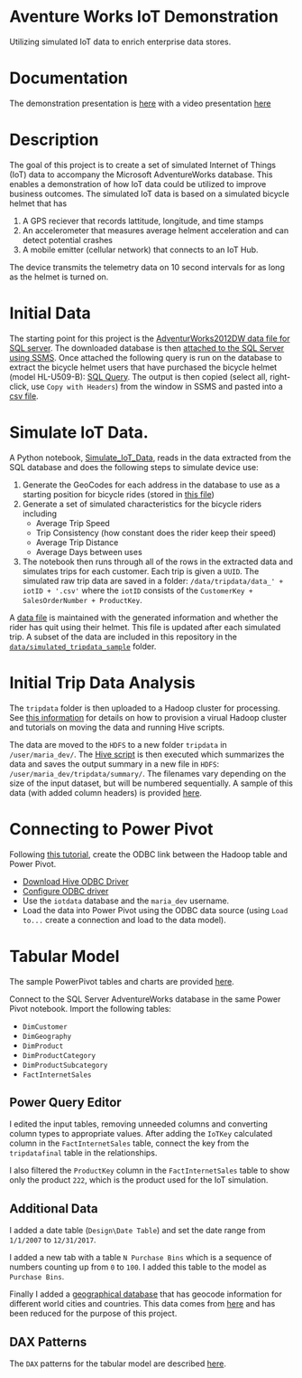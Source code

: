 # Aventure Works IoT Demonstration

Utilizing simulated IoT data to enrich enterprise data stores.

# Documentation

The demonstration presentation is [here](/docs/AW_IoT_Data_Insights_Demo.pptx) with a video presentation [here](https://youtu.be/zPx1lYUaAwk)

# Description

The goal of this project is to create a set of simulated Internet of Things (IoT) data to accompany the Microsoft AdventureWorks database. This enables a demonstration of how IoT data could be utilized to improve business outcomes. The simulated IoT data is based on a simulated bicycle helmet that has
1. A GPS reciever that records lattitude, longitude, and time stamps
2. An accelerometer that measures average helment acceleration and can detect potential crashes
3. A mobile emitter (cellular network) that connects to an IoT Hub. 

The device transmits the telemetry data on 10 second intervals for as long as the helmet is turned on. 

# Initial Data

The starting point for this project is the [AdventurWorks2012DW data file for SQL server](https://msftdbprodsamples.codeplex.com/releases/view/55330). The downloaded database is then [attached to the SQL Server using SSMS](https://docs.microsoft.com/en-us/sql/relational-databases/databases/attach-a-database). Once attached the following query is run on the database to extract the bicycle helmet users that have purchased the bicycle helmet (model HL-U509-B): [SQL Query](/src/AW_customerQuery.sql). The output is then copied (select all, right-click, use `Copy with Headers`) from the window in SSMS and pasted into a [csv file](/data/AW_helmet_customerData.csv).

# Simulate IoT Data.

A Python notebook, [Simulate_IoT_Data](/src/Simulate_IoT_Data.ipynb), reads in the data extracted from the SQL database and does the following steps to simulate device use:
1. Generate the GeoCodes for each address in the database to use as a starting position for bicycle rides (stored in [this file](/data/GeoCodeLocations.csv))
2. Generate a set of simulated characteristics for the bicycle riders including
    * Average Trip Speed
    * Trip Consistency (how constant does the rider keep their speed)
    * Average Trip Distance
    * Average Days between uses
3. The notebook then runs through all of the rows in the extracted data and simulates trips for each customer. Each trip is given a `UUID`. The simulated raw trip data are saved in a folder: `/data/tripdata/data_' + iotID + '.csv'` where the `iotID` consists of the `CustomerKey + SalesOrderNumber + ProductKey`.

A [data file](/data/updatedCustomerDatabase.csv) is maintained with the generated information and whether the rider has quit using their helmet. This file is updated after each simulated trip. A subset of the data are included in this repository in the [`data/simulated_tripdata_sample`](/data/simulated_tripdata_sample) folder.

# Initial Trip Data Analysis

The `tripdata` folder is then uploaded to a Hadoop cluster for processing. See [this information](https://hortonworks.com/products/sandbox/) for details on how to provision a virual Hadoop cluster and tutorials on moving the data and running Hive scripts.

The data are moved to the `HDFS` to a new folder `tripdata` in `/user/maria_dev/`. The [Hive script](/src/aggregate_trip_data.hive) is then executed which summarizes the data and saves the output summary in a new file in `HDFS`: `/user/maria_dev/tripdata/summary/`. The filenames vary depending on the size of the input dataset, but will be numbered sequentially. A sample of this data (with added column headers) is provided [here](/data/tripdata_hive_sample.csv).

# Connecting to Power Pivot

Following [this tutorial](https://ayadshammout.com/2013/05/27/import-hadoop-data-into-sql-bi-semantic-model-tabular/), create the ODBC link between the Hadoop table and Power Pivot. 
* [Download Hive ODBC Driver](https://hortonworks.com/downloads/)
* [Configure ODBC driver](http://hortonworks.com/wp-content/uploads/2015/10/Hortonworks-Hive-ODBC-Driver-User-Guide.pdf)
* Use the `iotdata` database and the `maria_dev` username.
* Load the data into Power Pivot using the ODBC data source (using `Load to...` create a connection and load to the data model).


# Tabular Model

The sample PowerPivot tables and charts are provided [here](/src/TabularModel.xlsx).

Connect to the SQL Server AdventureWorks database in the same Power Pivot notebook. Import the following tables:
* `DimCustomer`
* `DimGeography`
* `DimProduct`
* `DimProductCategory`
* `DimProductSubcategory`
* `FactInternetSales`

## Power Query Editor

I edited the input tables, removing unneeded columns and converting column types to appropriate values. After adding the `IoTKey` calculated column in the `FactInternetSales` table, connect the key from the `tripdatafinal` table in the relationships.

I also filtered the `ProductKey` column in the `FactInternetSales` table to show only the product `222`, which is the product used for the IoT simulation.

## Additional Data

I added a date table (`Design\Date Table`) and set the date range from `1/1/2007` to `12/31/2017`.

I added a new tab with a table `N Purchase Bins` which is a sequence of numbers counting up from `0` to `100`. I added this table to the model as `Purchase Bins`.

Finally I added a [geographical database](\data\worldcitiespop.txt) that has geocode information for different world cities and countries. This data comes from [here](https://www.maxmind.com/en/free-world-cities-database) and has been reduced for the purpose of this project.

## DAX Patterns

The `DAX` patterns for the tabular model are described [here](\src\TabularModelDAX.md).


